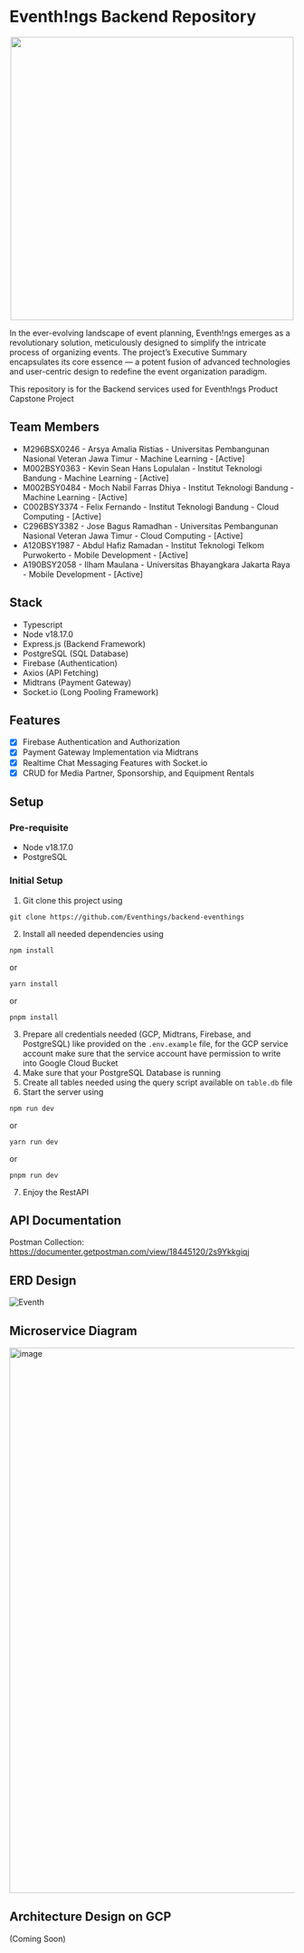 # Eventh!ngs Backend Repository

<p align="center">
   <img src="https://github.com/Eventhings/backend-eventhings/assets/28957554/583ae431-25da-4796-8689-7fb1aba2a11d" width="500px"/>
</p>

In the ever-evolving landscape of event planning, Eventh!ngs emerges as a revolutionary solution, meticulously designed to simplify the intricate process of organizing events. The project’s Executive Summary encapsulates its core essence — a potent fusion of advanced technologies and user-centric design to redefine the event organization paradigm.

This repository is for the Backend services used for Eventh!ngs Product Capstone Project

## Team Members
- M296BSX0246 - Arsya Amalia Ristias - Universitas Pembangunan Nasional Veteran Jawa Timur - Machine Learning - [Active]
- M002BSY0363 - Kevin Sean Hans Lopulalan - Institut Teknologi Bandung - Machine Learning - [Active]
- M002BSY0484 - Moch Nabil Farras Dhiya - Institut Teknologi Bandung - Machine Learning - [Active]
- C002BSY3374 - Felix Fernando - Institut Teknologi Bandung - Cloud Computing - [Active]
- C296BSY3382 - Jose Bagus Ramadhan - Universitas Pembangunan Nasional Veteran Jawa Timur - Cloud Computing - [Active]
- A120BSY1987 - Abdul Hafiz Ramadan - Institut Teknologi Telkom Purwokerto - Mobile Development - [Active]
- A190BSY2058 - Ilham Maulana - Universitas Bhayangkara Jakarta Raya - Mobile Development - [Active]

## Stack 
- Typescript
- Node v18.17.0
- Express.js (Backend Framework)
- PostgreSQL (SQL Database) 
- Firebase (Authentication)
- Axios (API Fetching)
- Midtrans (Payment Gateway)
- Socket.io (Long Pooling Framework)

## Features
- [x] Firebase Authentication and Authorization
- [x] Payment Gateway Implementation via Midtrans
- [x] Realtime Chat Messaging Features with Socket.io
- [x] CRUD for Media Partner, Sponsorship, and Equipment Rentals  

## Setup 
### Pre-requisite
- Node v18.17.0
- PostgreSQL
### Initial Setup
1. Git clone this project using
```
git clone https://github.com/Eventhings/backend-eventhings
```
2. Install all needed dependencies using
```
npm install
```
or
```
yarn install
```
or
```
pnpm install
```
3. Prepare all credentials needed (GCP, Midtrans, Firebase, and PostgreSQL) like provided on the `.env.example` file, for the GCP service account make sure that the service account have permission to write into Google Cloud Bucket
4. Make sure that your PostgreSQL Database is running
5. Create all tables needed using the query script available on `table.db` file
6. Start the server using 
```
npm run dev
```
or 
```
yarn run dev
```
or
```
pnpm run dev
```
7. Enjoy the RestAPI
   
## API Documentation
Postman Collection: https://documenter.getpostman.com/view/18445120/2s9Ykkgiqj

## ERD Design
![Eventh](https://github.com/Eventhings/backend-eventhings/assets/28957554/2a2d6644-0e22-40b5-b58c-c56df295b068)

## Microservice Diagram
<img width="963" alt="image" src="https://github.com/Eventhings/backend-eventhings/assets/28957554/de1ce91d-8b2a-4f42-9470-52e2d376b9d6">

## Architecture Design on GCP
(Coming Soon)
